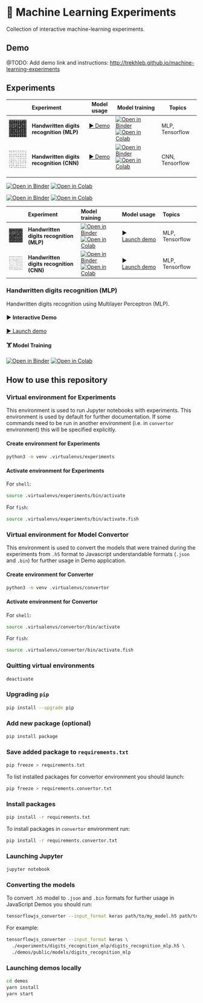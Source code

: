 # 🤖 Machine Learning Experiments

Collection of interactive machine-learning experiments.

## Demo

@TODO: Add demo link and instructions: http://trekhleb.github.io/machine-learning-experiments

## Experiments

|         | Experiment | Model usage | Model training | Topics |
| ------- | :---------- | ----------- | -------------- | ------ |
| ![Handwritten digits recognition (MLP)](assets/images/digits_recognition_mlp.png) | **Handwritten digits recognition (MLP)** | [▶️ Demo](https://trekhleb.github.io/machine-learning-experiments/experiments/DigitsRecognitionMLP) ️| [![Open in Binder](https://mybinder.org/badge_logo.svg)](https://nbviewer.jupyter.org/v2/gh/trekhleb/machine-learning-experiments/blob/master/experiments/digits_recognition_mlp/digits_recognition_mlp.ipynb) [![Open in Colab](https://colab.research.google.com/assets/colab-badge.svg)](https://colab.research.google.com/github/trekhleb/machine-learning-experiments/blob/master/experiments/digits_recognition_mlp/digits_recognition_mlp.ipynb)‍️ | MLP, Tensorflow |
| ![Handwritten digits recognition (CNN)](assets/images/digits_recognition_cnn.png) | **Handwritten digits recognition (CNN)** | [▶️ Demo](https://trekhleb.github.io/machine-learning-experiments/experiments/DigitsRecognitionCNN) ️| [![Open in Binder](https://mybinder.org/badge_logo.svg)](https://nbviewer.jupyter.org/v2/gh/trekhleb/machine-learning-experiments/blob/master/experiments/digits_recognition_cnn/digits_recognition_cnn.ipynb) [![Open in Colab](https://colab.research.google.com/assets/colab-badge.svg)](https://colab.research.google.com/github/trekhleb/machine-learning-experiments/blob/master/experiments/digits_recognition_cnn/digits_recognition_cnn.ipynb) ️‍| CNN, Tensorflow |

[![Open in Binder](https://mybinder.org/badge_logo.svg)](https://nbviewer.jupyter.org/v2/gh/trekhleb/machine-learning-experiments/blob/master/experiments/digits_recognition_mlp/digits_recognition_mlp.ipynb)
[![Open in Colab](https://colab.research.google.com/assets/colab-badge.svg)](https://colab.research.google.com/github/trekhleb/machine-learning-experiments/blob/master/experiments/digits_recognition_mlp/digits_recognition_mlp.ipynb)

[![Open in Binder](https://mybinder.org/badge_logo.svg)](https://nbviewer.jupyter.org/v2/gh/trekhleb/machine-learning-experiments/blob/master/experiments/digits_recognition_cnn/digits_recognition_cnn.ipynb)
[![Open in Colab](https://colab.research.google.com/assets/colab-badge.svg)](https://colab.research.google.com/github/trekhleb/machine-learning-experiments/blob/master/experiments/digits_recognition_cnn/digits_recognition_cnn.ipynb)

<table>
  <thead>
    <tr>
      <th align="left"> </th>
      <th align="left">Experiment</th>
      <th align="left">Model training</th>
      <th align="left">Model usage</th>
      <th align="left">Topics</th>
    </tr>
  </thead>
  <tbody>
    <tr>
      <td>
        <img src="assets/images/digits_recognition_mlp.png" alt="Handwritten digits recognition (MLP)" />
      </td>
      <td>
        <b>Handwritten digits recognition (MLP)</b>
      </td>
      <td>
        <a href="https://nbviewer.jupyter.org/v2/gh/trekhleb/machine-learning-experiments/blob/master/experiments/digits_recognition_mlp/digits_recognition_mlp.ipynb">
          <img src="https://mybinder.org/badge_logo.svg" alt="Open in Binder"/>
        </a>
        <a href="https://colab.research.google.com/github/trekhleb/machine-learning-experiments/blob/master/experiments/digits_recognition_mlp/digits_recognition_mlp.ipynb">
          <img src="https://colab.research.google.com/assets/colab-badge.svg" alt="Open in Colab"/>
        </a>
      </td>
      <td>
        ▶️
        <a href="https://trekhleb.github.io/machine-learning-experiments/experiments/DigitsRecognitionMLP">
          Launch&nbsp;demo
        </a>
      </td>
      <td>
        MLP, Tensorflow
      </td>
    </tr>
    <tr>
      <td>
        <img src="assets/images/digits_recognition_cnn.png" alt="Handwritten digits recognition (CNN)" />
      </td>
      <td>
        <b>Handwritten digits recognition (CNN)</b>
      </td>
      <td>
        <a href="https://nbviewer.jupyter.org/v2/gh/trekhleb/machine-learning-experiments/blob/master/experiments/digits_recognition_cnn/digits_recognition_cnn.ipynb">
          <img src="https://mybinder.org/badge_logo.svg" alt="Open in Binder"/>
        </a>
        <a href="https://colab.research.google.com/github/trekhleb/machine-learning-experiments/blob/master/experiments/digits_recognition_cnn/digits_recognition_cnn.ipynb">
          <img src="https://colab.research.google.com/assets/colab-badge.svg" alt="Open in Colab"/>
        </a>
      </td>
      <td>
        ▶️
        <a href="https://trekhleb.github.io/machine-learning-experiments/experiments/DigitsRecognitionCNN">
          Launch&nbsp;demo
        </a>
      </td>
      <td>
        MLP, Tensorflow
      </td>
    </tr>
  </tbody>
</table>

### Handwritten digits recognition (MLP)

Handwritten digits recognition using Multilayer Perceptron (MLP).

#### ▶️ Interactive Demo

 [▶️ Launch demo](https://trekhleb.github.io/machine-learning-experiments/experiments/DigitsRecognitionMLP)

#### 🏋 Model Training

[![Open in Binder](https://mybinder.org/badge_logo.svg)](https://nbviewer.jupyter.org/v2/gh/trekhleb/machine-learning-experiments/blob/master/experiments/digits_recognition_mlp/digits_recognition_mlp.ipynb)
[![Open in Colab](https://colab.research.google.com/assets/colab-badge.svg)](https://colab.research.google.com/github/trekhleb/machine-learning-experiments/blob/master/experiments/digits_recognition_mlp/digits_recognition_mlp.ipynb)

## How to use this repository

### Virtual environment for Experiments

This environment is used to run Jupyter notebooks with experiments. This environment is used by default for further documentation. If some commands need to be run in another environment (i.e. in `convertor` environment) this will be specified explicitly.

#### Create environment for Experiments

```bash
python3 -m venv .virtualenvs/experiments
```

#### Activate environment for Experiments

For `shell`:

```bash
source .virtualenvs/experiments/bin/activate
```

For `fish`:

```bash
source .virtualenvs/experiments/bin/activate.fish
```

### Virtual environment for Model Convertor

This environment is used to convert the models that were trained during the experiments from `.h5` format to Javascript understandable formats (`.json` and `.bin`) for further usage in Demo application.

#### Create environment for Converter

```bash
python3 -m venv .virtualenvs/convertor
```

#### Activate environment for Convertor

For `shell`:

```bash
source .virtualenvs/convertor/bin/activate
```

For `fish`:

```bash
source .virtualenvs/convertor/bin/activate.fish
```

### Quitting virtual environments

```bash
deactivate
```

### Upgrading `pip`

```bash
pip install --upgrade pip
```

### Add new package (optional)

```bash
pip install package
```

### Save added package to `requirements.txt`

```bash
pip freeze > requirements.txt
```

To list installed packages for convertor environment you should launch:

```bash
pip freeze > requirements.convertor.txt
```

### Install packages

```bash
pip install -r requirements.txt
```

To install packages in `convertor` environment run:

```bash
pip install -r requirements.convertor.txt
```

### Launching Jupyter

```bash
jupyter notebook
```

### Converting the models

To convert `.h5` model to `.json` and `.bin` formats for further usage in JavaScript Demos you should run:

```bash
tensorflowjs_converter --input_format keras path/to/my_model.h5 path/to/tfjs_target_dir
```

For example:

```bash
tensorflowjs_converter --input_format keras \
  ./experiments/digits_recognition_mlp/digits_recognition_mlp.h5 \
  ./demos/public/models/digits_recognition_mlp
```

### Launching demos locally

```bash
cd demos
yarn install
yarn start
```
